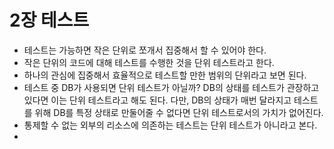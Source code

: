 # 2장 테스트

- 테스트는 가능하면 작은 단위로 쪼개서 집중해서 할 수 있어야 한다.
- 작은 단위의 코드에 대해 테스트를 수행한 것을 단위 테스트라고 한다.
- 하나의 관심에 집중해서 효율적으로 테스트할 만한 범위의 단위라고 보면 된다.
- 테스트 중 DB가 사용되면 단위 테스트가 아닐까? DB의 상태를 테스트가 관장하고 있다면 이는 단위 테스트라고 해도 된다. 다만, DB의 상태가 매번 달라지고 테스트를 위해 DB를 특정 상태로 만둘어줄 수 없다면 단위 테스트로서의 가치가 없어진다.
- 통제할 수 없는 외부의 리소스에 의존하는 테스트는 단위 테스트가 아니라고 본다.
- 
